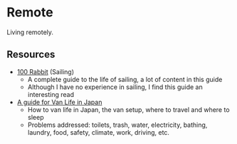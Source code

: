 # Remote

Living remotely.

## Resources

- [100 Rabbit](https://100r.co/site/home.html) (Sailing)
  - A complete guide to the life of sailing, a lot of content in this guide
  - Although I have no experience in sailing, I find this guide an interesting
    read
- [A guide for Van Life in Japan](https://kumazen.com/a-guide-for-van-life-in-japan/)
  - How to van life in Japan, the van setup, where to travel and where to sleep
  - Problems addressed: toilets, trash, water, electricity, bathing, laundry,
    food, safety, climate, work, driving, etc.
